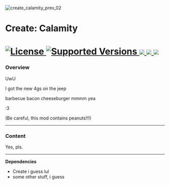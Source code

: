 ![create_calamity_prev_02](https://github.com/JR1811/NeMuelch-1.18/assets/36027822/5ced51a5-1658-49ea-b5d2-3c69a8d3174e)

# Create: Calamity

<h1>
    <a href="https://github.com/LopyLuna/Create-Calamity/blob/master/LICENSE">
        <img src="https://img.shields.io/github/license/LopyLuna/Create-Calamity?style=for-the-badge&labelWidth=15&color=900c3f" alt="License">
    </a>
    <a href="https://github.com/0xJoeMama/throwing-knives">
      <img src="https://img.shields.io/badge/Available_for-MC_1.19.4-c70039?style=for-the-badge&labelWidth=15" alt="Supported Versions">
    </a>
    <a href="https://www.curseforge.com/minecraft/mc-mods/">
        <img src="https://img.shields.io/badge/-CurseForge-gray?style=for-the-badge&logo=curseforge&labelColor=orange">
    </a>
    <a href="https://modrinth.com/mod/">
        <img src="https://img.shields.io/badge/-modrinth-gray?style=for-the-badge&labelColor=green&labelWidth=15&logo=appveyor&logoColor=white">
    </a>
    <a href="https://github.com/LopyLuna/Create-Calamity/releases">
        <img src="https://img.shields.io/github/v/release/LopyLuna/Create-Calamity?logo=github&style=for-the-badge">
    </a>
</h1>

### Overview

UwU

I got the new 4gs on the jeep

barbecue bacon cheeseburger mmmm yea

:3

(Be careful, this mod contains peanuts!!!)

---

### Content

Yes, pls.

---

**Dependencies**

- Create i guess lul
- some other stuff, i guess

[](https://media.tenor.com/t9r5_BHmfkoAAAAC/shadow-wizard-money-gang-shadow-wizard.gif)

